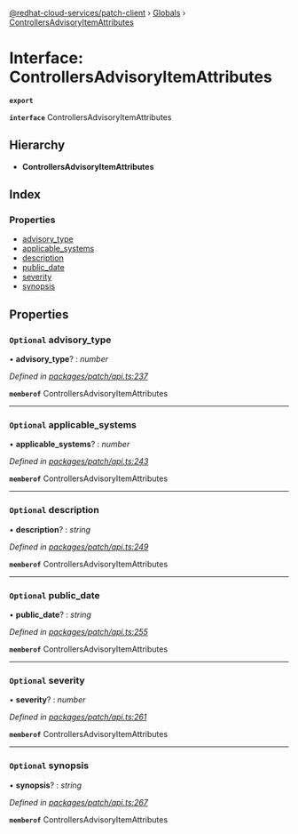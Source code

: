 [@redhat-cloud-services/patch-client](../README.md) › [Globals](../globals.md) › [ControllersAdvisoryItemAttributes](controllersadvisoryitemattributes.md)

# Interface: ControllersAdvisoryItemAttributes

**`export`** 

**`interface`** ControllersAdvisoryItemAttributes

## Hierarchy

* **ControllersAdvisoryItemAttributes**

## Index

### Properties

* [advisory_type](controllersadvisoryitemattributes.md#optional-advisory_type)
* [applicable_systems](controllersadvisoryitemattributes.md#optional-applicable_systems)
* [description](controllersadvisoryitemattributes.md#optional-description)
* [public_date](controllersadvisoryitemattributes.md#optional-public_date)
* [severity](controllersadvisoryitemattributes.md#optional-severity)
* [synopsis](controllersadvisoryitemattributes.md#optional-synopsis)

## Properties

### `Optional` advisory_type

• **advisory_type**? : *number*

*Defined in [packages/patch/api.ts:237](https://github.com/RedHatInsights/javascript-clients/blob/6553de7/packages/patch/api.ts#L237)*

**`memberof`** ControllersAdvisoryItemAttributes

___

### `Optional` applicable_systems

• **applicable_systems**? : *number*

*Defined in [packages/patch/api.ts:243](https://github.com/RedHatInsights/javascript-clients/blob/6553de7/packages/patch/api.ts#L243)*

**`memberof`** ControllersAdvisoryItemAttributes

___

### `Optional` description

• **description**? : *string*

*Defined in [packages/patch/api.ts:249](https://github.com/RedHatInsights/javascript-clients/blob/6553de7/packages/patch/api.ts#L249)*

**`memberof`** ControllersAdvisoryItemAttributes

___

### `Optional` public_date

• **public_date**? : *string*

*Defined in [packages/patch/api.ts:255](https://github.com/RedHatInsights/javascript-clients/blob/6553de7/packages/patch/api.ts#L255)*

**`memberof`** ControllersAdvisoryItemAttributes

___

### `Optional` severity

• **severity**? : *number*

*Defined in [packages/patch/api.ts:261](https://github.com/RedHatInsights/javascript-clients/blob/6553de7/packages/patch/api.ts#L261)*

**`memberof`** ControllersAdvisoryItemAttributes

___

### `Optional` synopsis

• **synopsis**? : *string*

*Defined in [packages/patch/api.ts:267](https://github.com/RedHatInsights/javascript-clients/blob/6553de7/packages/patch/api.ts#L267)*

**`memberof`** ControllersAdvisoryItemAttributes
